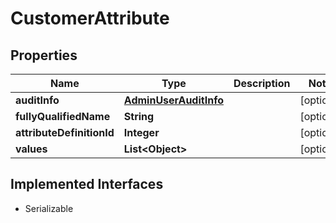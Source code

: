 

# CustomerAttribute


## Properties

| Name | Type | Description | Notes |
|------------ | ------------- | ------------- | -------------|
|**auditInfo** | [**AdminUserAuditInfo**](AdminUserAuditInfo.md) |  |  [optional] |
|**fullyQualifiedName** | **String** |  |  [optional] |
|**attributeDefinitionId** | **Integer** |  |  [optional] |
|**values** | **List&lt;Object&gt;** |  |  [optional] |


## Implemented Interfaces

* Serializable


